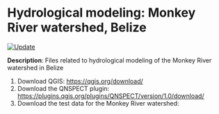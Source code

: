 # Hydrological modeling: Monkey River watershed, Belize
[![Update](https://img.shields.io/github/last-commit/bzgeo/bz_monkey_river_hydrological_modeling?label=repo%20last%20updated&style=flat-square)](https://github.com/BzGEO/bz_monkey_river_hydrological_modeling)

**Description**: Files related to hydrological modeling of the Monkey River watershed in Belize

1. Download QGIS: https://qgis.org/download/
2. Download the QNSPECT plugin: https://plugins.qgis.org/plugins/QNSPECT/version/1.0/download/
3. Download the test data for the Monkey River watershed: 
